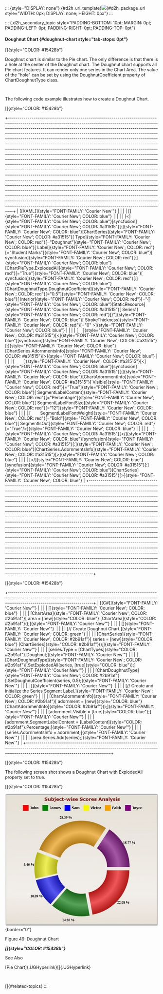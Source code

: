 ::: {style="DISPLAY: none"}
[](ms-xhelp:///?Id=d2h_url_template){#d2h_url_template}![](!package_url!){#d2h_package_url style="WIDTH: 0px; DISPLAY: none; HEIGHT: 0px"}
:::

::: {.d2h_secondary_topic style="PADDING-BOTTOM: 10pt; MARGIN: 0pt; PADDING-LEFT: 0pt; PADDING-RIGHT: 0pt; PADDING-TOP: 0pt"}
#### Doughnut Chart {#doughnut-chart style="tab-stops: 0pt"}

[]{style="COLOR: #15428b"} 

Doughnut chart is similar to the Pie chart. The only difference is that there is a hole at the center of the Doughnut chart. The Doughnut chart supports all Pie chart features. It can render only one series in the Chart Area. The value of the \"hole\" can be set by using the DoughnutCoefficient property of ChartDoughnutType class.

 

The following code example illustrates how to create a Doughnut Chart.

[]{style="COLOR: #15428b"} 

+--------------------------------------------------------------------------------------------------------------------------------------------------------------------------------------------------------------------------------------------------------------------------------------------------------------------------------------------------------------------------------------------------------------------------------------------------------------------------------------------------------------------------------------------------------------------------------------------------------------------------------------------------------------------------------------------------------------------------------------------------------------------------------------------------------------------------------------------------------------------------------------------------------------------------------------------------------------------------------------------------------------------------------------------------------------------------------------------------------------------------------------------------------------------------------------------------------------------------------------------------------------------------------------------------------------------------------------------------------------------------------------------------------------------------------------------------------------+
| [\[XAML\]]{style="FONT-FAMILY: 'Courier New'"}                                                                                                                                                                                                                                                                                                                                                                                                                                                                                                                                                                                                                                                                                                                                                                                                                                                                                                                                                                                                                                                                                                                                                                                                                                                                                                                                                                                                               |
|                                                                                                                                                                                                                                                                                                                                                                                                                                                                                                                                                                                                                                                                                                                                                                                                                                                                                                                                                                                                                                                                                                                                                                                                                                                                                                                                                                                                                                                              |
| []{style="FONT-FAMILY: 'Courier New'; COLOR: blue"}                                                                                                                                                                                                                                                                                                                                                                                                                                                                                                                                                                                                                                                                                                                                                                                                                                                                                                                                                                                                                                                                                                                                                                                                                                                                                                                                                                                                          |
|                                                                                                                                                                                                                                                                                                                                                                                                                                                                                                                                                                                                                                                                                                                                                                                                                                                                                                                                                                                                                                                                                                                                                                                                                                                                                                                                                                                                                                                              |
| [\<]{style="FONT-FAMILY: 'Courier New'; COLOR: blue"}[syncfusion]{style="FONT-FAMILY: 'Courier New'; COLOR: #a31515"}[:]{style="FONT-FAMILY: 'Courier New'; COLOR: blue"}[ChartSeries]{style="FONT-FAMILY: 'Courier New'; COLOR: #a31515"}[ Type]{style="FONT-FAMILY: 'Courier New'; COLOR: red"}[=\"Doughnut\"]{style="FONT-FAMILY: 'Courier New'; COLOR: blue"}[ Label]{style="FONT-FAMILY: 'Courier New'; COLOR: red"}[=\"Student Marks\"]{style="FONT-FAMILY: 'Courier New'; COLOR: blue"}[ syncfusion]{style="FONT-FAMILY: 'Courier New'; COLOR: red"}[:]{style="FONT-FAMILY: 'Courier New'; COLOR: blue"}[ChartPieType.ExplodedAll]{style="FONT-FAMILY: 'Courier New'; COLOR: red"}[=\"True\"]{style="FONT-FAMILY: 'Courier New'; COLOR: blue"}[ syncfusion]{style="FONT-FAMILY: 'Courier New'; COLOR: red"}[:]{style="FONT-FAMILY: 'Courier New'; COLOR: blue"}[ChartDoughnutType.DoughnutCoefficient]{style="FONT-FAMILY: 'Courier New'; COLOR: red"}[=\"0.5\"]{style="FONT-FAMILY: 'Courier New'; COLOR: blue"}[ Interior]{style="FONT-FAMILY: 'Courier New'; COLOR: red"}[=\"{]{style="FONT-FAMILY: 'Courier New'; COLOR: blue"}[StaticResource]{style="FONT-FAMILY: 'Courier New'; COLOR: #a31515"}[ Series1]{style="FONT-FAMILY: 'Courier New'; COLOR: red"}[}\"]{style="FONT-FAMILY: 'Courier New'; COLOR: blue"}[ StrokeThickness]{style="FONT-FAMILY: 'Courier New'; COLOR: red"}[=\"0\" \>]{style="FONT-FAMILY: 'Courier New'; COLOR: blue"} |
|                                                                                                                                                                                                                                                                                                                                                                                                                                                                                                                                                                                                                                                                                                                                                                                                                                                                                                                                                                                                                                                                                                                                                                                                                                                                                                                                                                                                                                                              |
| [    ]{style="FONT-FAMILY: 'Courier New'; COLOR: #a31515"}[\<]{style="FONT-FAMILY: 'Courier New'; COLOR: blue"}[syncfusion]{style="FONT-FAMILY: 'Courier New'; COLOR: #a31515"}[:]{style="FONT-FAMILY: 'Courier New'; COLOR: blue"}[ChartSeries.AdornmentsInfo]{style="FONT-FAMILY: 'Courier New'; COLOR: #a31515"}[\>]{style="FONT-FAMILY: 'Courier New'; COLOR: blue"}                                                                                                                                                                                                                                                                                                                                                                                                                                                                                                                                                                                                                                                                                                                                                                                                                                                                                                                                                                                                                                                                                     |
|                                                                                                                                                                                                                                                                                                                                                                                                                                                                                                                                                                                                                                                                                                                                                                                                                                                                                                                                                                                                                                                                                                                                                                                                                                                                                                                                                                                                                                                              |
| [        ]{style="FONT-FAMILY: 'Courier New'; COLOR: #a31515"}[\<]{style="FONT-FAMILY: 'Courier New'; COLOR: blue"}[syncfusion]{style="FONT-FAMILY: 'Courier New'; COLOR: #a31515"}[:]{style="FONT-FAMILY: 'Courier New'; COLOR: blue"}[ChartAdornmentInfo]{style="FONT-FAMILY: 'Courier New'; COLOR: #a31515"}[ Visible]{style="FONT-FAMILY: 'Courier New'; COLOR: red"}[=\"True\"]{style="FONT-FAMILY: 'Courier New'; COLOR: blue"}[ SegmentLabelContent]{style="FONT-FAMILY: 'Courier New'; COLOR: red"}[=\"Percentage\"]{style="FONT-FAMILY: 'Courier New'; COLOR: blue"}[ SegmentLabelFontSize]{style="FONT-FAMILY: 'Courier New'; COLOR: red"}[=\"12\"]{style="FONT-FAMILY: 'Courier New'; COLOR: blue"}                                                                                                                                                                                                                                                                                                                                                                                                                                                                                                                                                                                                                                                                                                                                               |
|                                                                                                                                                                                                                                                                                                                                                                                                                                                                                                                                                                                                                                                                                                                                                                                                                                                                                                                                                                                                                                                                                                                                                                                                                                                                                                                                                                                                                                                              |
| [        SegmentLabelFontWeight]{style="FONT-FAMILY: 'Courier New'; COLOR: red"}[=\"Bold\"]{style="FONT-FAMILY: 'Courier New'; COLOR: blue"}[ SegmentIsOut]{style="FONT-FAMILY: 'Courier New'; COLOR: red"}[=\"True\"/\>]{style="FONT-FAMILY: 'Courier New'; COLOR: blue"}                                                                                                                                                                                                                                                                                                                                                                                                                                                                                                                                                                                                                                                                                                                                                                                                                                                                                                                                                                                                                                                                                                                                                                                   |
|                                                                                                                                                                                                                                                                                                                                                                                                                                                                                                                                                                                                                                                                                                                                                                                                                                                                                                                                                                                                                                                                                                                                                                                                                                                                                                                                                                                                                                                              |
| [    ]{style="FONT-FAMILY: 'Courier New'; COLOR: #a31515"}[\</]{style="FONT-FAMILY: 'Courier New'; COLOR: blue"}[syncfusion]{style="FONT-FAMILY: 'Courier New'; COLOR: #a31515"}[:]{style="FONT-FAMILY: 'Courier New'; COLOR: blue"}[ChartSeries.AdornmentsInfo]{style="FONT-FAMILY: 'Courier New'; COLOR: #a31515"}[\>]{style="FONT-FAMILY: 'Courier New'; COLOR: blue"}                                                                                                                                                                                                                                                                                                                                                                                                                                                                                                                                                                                                                                                                                                                                                                                                                                                                                                                                                                                                                                                                                    |
|                                                                                                                                                                                                                                                                                                                                                                                                                                                                                                                                                                                                                                                                                                                                                                                                                                                                                                                                                                                                                                                                                                                                                                                                                                                                                                                                                                                                                                                              |
| [\</]{style="FONT-FAMILY: 'Courier New'; COLOR: blue"}[syncfusion]{style="FONT-FAMILY: 'Courier New'; COLOR: #a31515"}[:]{style="FONT-FAMILY: 'Courier New'; COLOR: blue"}[ChartSeries]{style="FONT-FAMILY: 'Courier New'; COLOR: #a31515"}[\>]{style="FONT-FAMILY: 'Courier New'; COLOR: blue"}                                                                                                                                                                                                                                                                                                                                                                                                                                                                                                                                                                                                                                                                                                                                                                                                                                                                                                                                                                                                                                                                                                                                                             |
+--------------------------------------------------------------------------------------------------------------------------------------------------------------------------------------------------------------------------------------------------------------------------------------------------------------------------------------------------------------------------------------------------------------------------------------------------------------------------------------------------------------------------------------------------------------------------------------------------------------------------------------------------------------------------------------------------------------------------------------------------------------------------------------------------------------------------------------------------------------------------------------------------------------------------------------------------------------------------------------------------------------------------------------------------------------------------------------------------------------------------------------------------------------------------------------------------------------------------------------------------------------------------------------------------------------------------------------------------------------------------------------------------------------------------------------------------------------+

[]{style="COLOR: #15428b"} 

+-------------------------------------------------------------------------------------------------------------------------------------------------------------------------------------------------------+
| [\[C#\]]{style="FONT-FAMILY: 'Courier New'"}                                                                                                                                                          |
|                                                                                                                                                                                                       |
| []{style="FONT-FAMILY: 'Courier New'; COLOR: blue"}                                                                                                                                                   |
|                                                                                                                                                                                                       |
| [ChartArea]{style="FONT-FAMILY: 'Courier New'; COLOR: #2b91af"}[ area = [new]{style="COLOR: blue"} [ChartArea]{style="COLOR: #2b91af"}();]{style="FONT-FAMILY: 'Courier New'"}                        |
|                                                                                                                                                                                                       |
| []{style="FONT-FAMILY: 'Courier New'"}                                                                                                                                                                |
|                                                                                                                                                                                                       |
| [// Create Doughnut Chart.]{style="FONT-FAMILY: 'Courier New'; COLOR: green"}                                                                                                                         |
|                                                                                                                                                                                                       |
| [ChartSeries]{style="FONT-FAMILY: 'Courier New'; COLOR: #2b91af"}[ series = [new]{style="COLOR: blue"} [ChartSeries]{style="COLOR: #2b91af"}();]{style="FONT-FAMILY: 'Courier New'"}                  |
|                                                                                                                                                                                                       |
| [series.Type = [ChartTypes]{style="COLOR: #2b91af"}.Doughnut;]{style="FONT-FAMILY: 'Courier New'"}                                                                                                    |
|                                                                                                                                                                                                       |
| [ChartDoughnutType]{style="FONT-FAMILY: 'Courier New'; COLOR: #2b91af"}[.SetExplodedAll(series, [true]{style="COLOR: blue"});]{style="FONT-FAMILY: 'Courier New'"}                                    |
|                                                                                                                                                                                                       |
| [ChartDoughnutType]{style="FONT-FAMILY: 'Courier New'; COLOR: #2b91af"}[.SetDoughnutCoefficient(series, 0.5);]{style="FONT-FAMILY: 'Courier New'"}                                                    |
|                                                                                                                                                                                                       |
| []{style="FONT-FAMILY: 'Courier New'"}                                                                                                                                                                |
|                                                                                                                                                                                                       |
| [// Create and initialize the Series Segment Label.]{style="FONT-FAMILY: 'Courier New'; COLOR: green"}                                                                                                |
|                                                                                                                                                                                                       |
| [ChartAdornmentInfo]{style="FONT-FAMILY: 'Courier New'; COLOR: #2b91af"}[ adornment = [new]{style="COLOR: blue"} [ChartAdornmentInfo]{style="COLOR: #2b91af"}();]{style="FONT-FAMILY: 'Courier New'"} |
|                                                                                                                                                                                                       |
| [adornment.Visible = [true]{style="COLOR: blue"};]{style="FONT-FAMILY: 'Courier New'"}                                                                                                                |
|                                                                                                                                                                                                       |
| [adornment.SegmentLabelContent = [LabelContent]{style="COLOR: #2b91af"}.Percentage;]{style="FONT-FAMILY: 'Courier New'"}                                                                              |
|                                                                                                                                                                                                       |
| [series.AdornmentsInfo = adornment;]{style="FONT-FAMILY: 'Courier New'"}                                                                                                                              |
|                                                                                                                                                                                                       |
| [area.Series.Add(series);]{style="FONT-FAMILY: 'Courier New'"}                                                                                                                                        |
+-------------------------------------------------------------------------------------------------------------------------------------------------------------------------------------------------------+

[]{style="COLOR: #15428b"} 

The following screen shot shows a Doughnut Chart with ExplodedAll property set to true.

[]{style="COLOR: #15428b"} 

![](ImagesExt/image59_56.jpg){border="0"}

Figure 49: Doughnut Chart

***[]{style="COLOR: #15428b"}*** 

See Also

[Pie Chart]{.UGHyperlink}[]{.UGHyperlink}

 

[]{#related-topics}
:::
